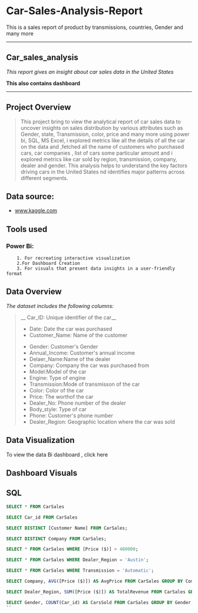    # Car-Sales-Analysis-Report
This is a sales report of product by transmissions, countries, Gender and many more

---
##   Car_sales_analysis
_This report gives an insight about car sales data in the United States_

__This also contains dashboard__

---
## Project Overview
> This project bring to view the analytical report of car sales data to uncover insights on sales distribution by various attributes such as Gender, state, Transmission, color, price and many more using power bi, SQL, MS Excel, i explored metrics like all the details of all the car on the data and ,fetched all the name of customers who purchased cars, car companies , list of cars some particular amount and i explored metrics like car sold by region, transmission, company, dealer and gender. This analysis helps to understand the key factors driving cars in the United States nd identifies major patterns across different segments.

## Data source:
+ www.kaggle.com

## Tools used 
### Power Bi:
        1. For recreating interactive visualization
        2.For Dashboard Creation
        3. For visuals that present data insights in a user-friendly format
## Data Overview
_The dataset includes the following columns:_
> __ Car_ID: Unique identifier of the car__
> + Date: Date the car was purchased
> + Customer_Name: Name of the customer
> - Gender: Customer's Gender
> - Annual_Income: Customer's annual income
> - Delaer_Name:Name of the dealer
> - Company: Company the car was purchased from
> - Model:Model of the car
> - Engine: Type of engine
> - Transmission:Mode of transmisson of the car
> - Color: Color of the car
> - Price: The worthof the car
> - Dealer_No: Phone number of the dealer
> - Body_style: Type of car 
> - Phone: Customer's phone number
> - Dealer_Region: Geographic location where the car was sold
## Data Visualization
To view the data Bi dashboard , click here 

## Dashboard Visuals 

## SQL
```sql
SELECT * FROM CarSales
```

```sql
SELECT Car_id FROM CarSales
```

```sql
SELECT DISTINCT [Customer Name] FROM CarSales;
```

```sql
SELECT DISTINCT Company FROM CarSales;
```

```sql
SELECT * FROM CarSales WHERE [Price ($)] > 400000;
```

```sql
SELECT * FROM CarSales WHERE Dealer_Region = 'Austin';
```

```sql
SELECT * FROM CarSales WHERE Transmission = 'Automatic';
```

```sql
SELECT Company, AVG([Price ($)]) AS AvgPrice FROM CarSales GROUP BY Company;
```

```sql
SELECT Dealer_Region, SUM([Price ($)]) AS TotalRevenue FROM CarSales GROUP BY Dealer_Region;
```

```sql
SELECT Gender, COUNT(Car_id) AS CarsSold FROM CarSales GROUP BY Gender;
``







